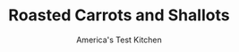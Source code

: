 ---
layout: ../../layouts/MarkdownPostLayout.astro
title: Roasted Carrots and Shallots
author: America's Test Kitchen
pubDate: 2023-03-15
description: "The keys to great cooked carrots are high heat and lots of flavorful browning."
image_url: https://res.cloudinary.com/hksqkdlah/image/upload/ar_1:1,c_fill,dpr_2.0,f_auto,fl_lossy.progressive.strip_profile,g_faces:auto,q_auto:low,w_344/39470_sfs-roasted-carrots-with-shallots-10
tags: ["Side Dishes","Vegetables","Thanksgiving"]
calories: 717
protein: 3
carbohydrates: 30
fats: 
fiber: 7
ingredients: ["1 1/2 pounds, carrots, peeled and halved lengthwise","4 , large shallots, peeled and halved through root end","2 tablespoons, unsalted butter, melted","1/2 teaspoon, salt","1/4 teaspoon, pepper","1 tablespoon, chopped fresh thyme"]
serves: 4
time: "55 minutes"
instructions: ["Adjust oven rack to lowest position and heat oven to 450 degrees. Toss carrots, shallots, melted butter, salt, and pepper together in bowl.","Spread carrot-shallot mixture in even layer on rimmed baking sheet, cut sides down. Roast until tender and cut sides are well browned, about 25 minutes.","Sprinkle with thyme. Using spatula, transfer to platter. Serve."]
nutrition: ["819 mg Potassium","110 mg Phosphorus","90 mg Calcium","1 mg Iron","38 mg Magnesium","418 mg Sodium","6 g Fat","1 mg Niacin (B3)","1 g Monounsaturated","17 mg Vitamin C","15 mg Cholesterol","3 g Saturated","7 g Fiber","60 µg Folate (food)","14 g Sugars","23 µg Vitamin K","215 g Water","30 g Carbs","60 µg Folate equivalent (total)","3 g Protein","1 mg Vitamin E","1470 µg Vitamin A","179 kcal Energy","717 calories"]
notes: "Choose carrots that are between 1 and 1¼ inches in diameter. If your carrots are smaller, leave them whole; if theyre larger, extend the roasting time slightly."
---